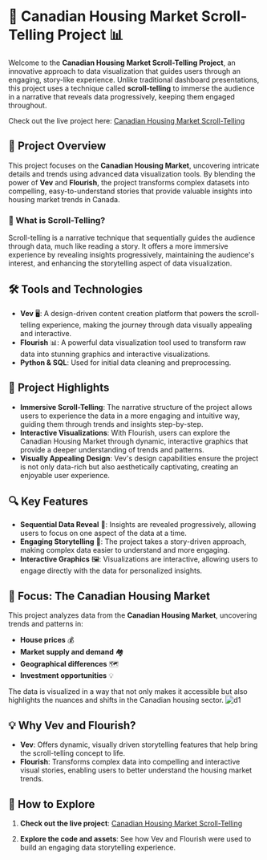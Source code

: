 # 🏡 Canadian Housing Market Scroll-Telling Project 📊

Welcome to the **Canadian Housing Market Scroll-Telling Project**, an innovative approach to data visualization that guides users through an engaging, story-like experience. Unlike traditional dashboard presentations, this project uses a technique called **scroll-telling** to immerse the audience in a narrative that reveals data progressively, keeping them engaged throughout.

Check out the live project here: [Canadian Housing Market Scroll-Telling](https://a-soniapatel1497.vev.site/data-viz-2)

## 🌟 Project Overview

This project focuses on the **Canadian Housing Market**, uncovering intricate details and trends using advanced data visualization tools. By blending the power of **Vev** and **Flourish**, the project transforms complex datasets into compelling, easy-to-understand stories that provide valuable insights into housing market trends in Canada.

### 🧭 What is Scroll-Telling?

Scroll-telling is a narrative technique that sequentially guides the audience through data, much like reading a story. It offers a more immersive experience by revealing insights progressively, maintaining the audience's interest, and enhancing the storytelling aspect of data visualization.

## 🛠️ Tools and Technologies

- **Vev** 🖥️: A design-driven content creation platform that powers the scroll-telling experience, making the journey through data visually appealing and interactive.
- **Flourish** 📊: A powerful data visualization tool used to transform raw data into stunning graphics and interactive visualizations.
- **Python & SQL**: Used for initial data cleaning and preprocessing.

## 🚀 Project Highlights

- **Immersive Scroll-Telling**: The narrative structure of the project allows users to experience the data in a more engaging and intuitive way, guiding them through trends and insights step-by-step.
- **Interactive Visualizations**: With Flourish, users can explore the Canadian Housing Market through dynamic, interactive graphics that provide a deeper understanding of trends and patterns.
- **Visually Appealing Design**: Vev's design capabilities ensure the project is not only data-rich but also aesthetically captivating, creating an enjoyable user experience.

## 🔍 Key Features

- **Sequential Data Reveal** 📜: Insights are revealed progressively, allowing users to focus on one aspect of the data at a time.
- **Engaging Storytelling** 📖: The project takes a story-driven approach, making complex data easier to understand and more engaging.
- **Interactive Graphics** 🖼️: Visualizations are interactive, allowing users to engage directly with the data for personalized insights.
  
## 🏡 Focus: The Canadian Housing Market

This project analyzes data from the **Canadian Housing Market**, uncovering trends and patterns in:
- **House prices** 💰
- **Market supply and demand** 🏘️
- **Geographical differences** 🗺️
- **Investment opportunities** 💡

The data is visualized in a way that not only makes it accessible but also highlights the nuances and shifts in the Canadian housing sector.
![d1](https://github.com/user-attachments/assets/0144ecff-1e55-46b0-87ae-f4a5d948d822)

## 💡 Why Vev and Flourish?

- **Vev**: Offers dynamic, visually driven storytelling features that help bring the scroll-telling concept to life.
- **Flourish**: Transforms complex data into compelling and interactive visual stories, enabling users to better understand the housing market trends.

## 🎯 How to Explore

1. **Check out the live project**: [Canadian Housing Market Scroll-Telling](https://a-soniapatel1497.vev.site/data-viz-2)

2. **Explore the code and assets**: See how Vev and Flourish were used to build an engaging data storytelling experience.
